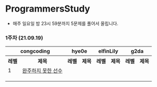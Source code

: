 # ProgrammersStudy
- 매주 일요일 밤 23시 59분까지 5문제를 풀어서 올립니다.

### 1주차 (21.09.19)
<table>
  <tr>
    <th colspan='2'>congcoding</th>
    <th colspan='2'>hye0e</th>
    <th colspan='2'>elfinLily</th>
    <th colspan='2'>g2da</th>
  </tr>
  <tr>
    <th>레벨</th><th>제목</th><th>레벨</th><th>제목</th><th>레벨</th><th>제목</th><th>레벨</th><th>제목</th>
  </tr>
  <tr> 
    <!-- congcoding -->
    <td>1</td><td><a href='https://programmers.co.kr/learn/courses/30/lessons/42576'>완주하지 못한 선수</a></td>
    <td></td><td><a href=''></a></td>
    <td></td><td><a href=''></a></td>
    <td></td><td><a href=''></a></td>
  </tr>
  <tr>
    <!-- hye0e -->
    <td></td><td><a href=''></a></td>
    <td></td><td><a href=''></a></td>
    <td></td><td><a href=''></a></td>
    <td></td><td><a href=''></a></td>
  </tr>
  <tr>
    <!-- elfinLily -->
    <td></td><td><a href=''></a></td>
    <td></td><td><a href=''></a></td>
    <td></td><td><a href=''></a></td>
    <td></td><td><a href=''></a></td>
  </tr>
  <tr>
    <!-- g2da -->
    <td></td><td><a href=''></a></td>
    <td></td><td><a href=''></a></td>
    <td></td><td><a href=''></a></td>
    <td></td><td><a href=''></a></td>
  </tr>
</table>

<!-- 
<table>
  <tr>
    <th colspan='2'>congcoding</th>
    <th colspan='2'>hye0e</th>
    <th colspan='2'>elfinLily</th>
  </tr>
  <tr>
    <th>레벨</th><th>제목</th><th>레벨</th><th>제목</th><th>레벨</th><th>제목</th>
  </tr>
  <tr> 
    <td>1</td><td><a href='https://programmers.co.kr/learn/courses/30/lessons/42576'>완주하지 못한 선수</a></td>
    <td></td><td><a href=''></a></td>
    <td></td><td><a href=''></a></td>
  </tr>
  <tr>
    <td></td><td><a href=''></a></td>
    <td></td><td><a href=''></a></td>
    <td></td><td><a href=''></a></td>
  </tr>
  <tr>
    <td></td><td><a href=''></a></td>
    <td></td><td><a href=''></a></td>
    <td></td><td><a href=''></a></td>
  </tr>
</table> 
-->
